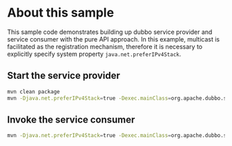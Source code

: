 # About this sample

This sample code demonstrates building up dubbo service provider and service consumer with the pure API approach. In this example, multicast is facilitated as the registration mechanism, therefore it is necessary to explicitly specify system property `java.net.preferIPv4Stack`.

## Start the service provider

```bash
mvn clean package
mvn -Djava.net.preferIPv4Stack=true -Dexec.mainClass=org.apache.dubbo.samples.provider.SimpleProviderApplication exec:java
```

## Invoke the service consumer

```bash
mvn -Djava.net.preferIPv4Stack=true -Dexec.mainClass=org.apache.dubbo.samples.client.SimpleConsumerApplication exec:java
```
